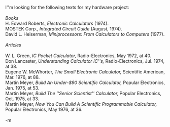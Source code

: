 I''m looking for the following texts for my hardware project:<BR><BR><I>Books</I><BR>H. Edward Roberts, <i>Electronic Calculators</i> (1974).<br>MOSTEK Corp., <i>Integrated Circuit Guide</i> (August, 1974).<br> David L. Heiserman, <i>Miniprocessors: From Calculators to Computers</i> (1977).<br><BR><I>Articles</I><BR><BR>W. L. Green, <I>IC Pocket Calculator,</I> Radio-Electronics, May 1972, at 40.<BR>Don Lancaster, <I>Understanding Calculator IC''s,</I> Radio-Electronics, Jul. 1974, at 38.<BR>Eugene W. McWhorter, <i>The Small Electronic Calculator,</i> Scientific American, Mar. 1976, at 88.<BR>Martin Meyer, <i>Build An Under-$90 Scientific Calculator,</i> Popular Electronics, Jan. 1975, at 53.<BR>Martin Meyer, <i>Build The ''Senior Scientist'' Calculator,</i> Popular Electronics, Oct. 1975, at 33.<BR>Martin Meyer, <i>Now You Can Build A Scientific Programmable Calculator,</i> Popular Electronics, May 1976, at 36.<BR><br/> -m
